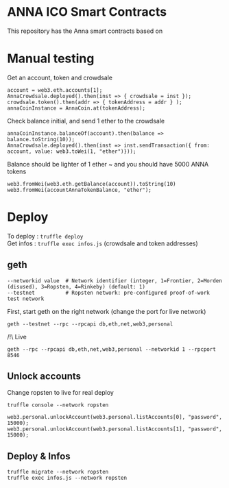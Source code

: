 # ANNA ICO Smart Contracts

This repository has the Anna smart contracts based on

# Manual testing

Get an account, token and crowdsale

    account = web3.eth.accounts[1];
    AnnaCrowdsale.deployed().then(inst => { crowdsale = inst });
    crowdsale.token().then(addr => { tokenAddress = addr } );
    annaCoinInstance = AnnaCoin.at(tokenAddress);

Check balance initial, and send 1 ether to the crowdsale

    annaCoinInstance.balanceOf(account).then(balance => balance.toString(10));
    AnnaCrowdsale.deployed().then(inst => inst.sendTransaction({ from: account, value: web3.toWei(1, "ether")}));
    
Balance should be lighter of 1 ether ~ and you should have 5000 ANNA tokens

    web3.fromWei(web3.eth.getBalance(account)).toString(10)
    web3.fromWei(accountAnnaTokenBalance, "ether");


# Deploy

To deploy : `truffle deploy`  
Get infos : `truffle exec infos.js` (crowdsale and token addresses)

## geth

    --networkid value  # Network identifier (integer, 1=Frontier, 2=Morden (disused), 3=Ropsten, 4=Rinkeby) (default: 1)
    --testnet          # Ropsten network: pre-configured proof-of-work test network

First, start geth on the right network (change the port for live network)

    geth --testnet --rpc --rpcapi db,eth,net,web3,personal

/!\ Live

    geth --rpc --rpcapi db,eth,net,web3,personal --networkid 1 --rpcport 8546

## Unlock accounts

Change ropsten to live for real deploy

    truffle console --network ropsten

    web3.personal.unlockAccount(web3.personal.listAccounts[0], "password", 15000);
    web3.personal.unlockAccount(web3.personal.listAccounts[1], "password", 15000);


## Deploy & Infos

    truffle migrate --network ropsten
    truffle exec infos.js --network ropsten